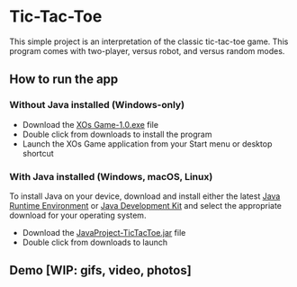 # Tic-Tac-Toe
This simple project is an interpretation of the classic tic-tac-toe game. This program comes with two-player, versus robot, and versus random modes. 

## How to run the app
### Without Java installed (Windows-only)
* Download the [XOs Game-1.0.exe](XOs%20Game-1.0.exe) file
* Double click from downloads to install the program
* Launch the XOs Game application from your Start menu or desktop shortcut
### With Java installed (Windows, macOS, Linux)
To install Java on your device, download and install either the latest [Java Runtime Environment](https://www.oracle.com/nz/java/technologies/downloads/) or [Java Development Kit](https://www.oracle.com/java/technologies/downloads/) and select the appropriate download for your operating system.
* Download the [JavaProject-TicTacToe.jar](JavaProject-TicTacToe.jar) file
* Double click from downloads to launch

## Demo [WIP: gifs, video, photos]
